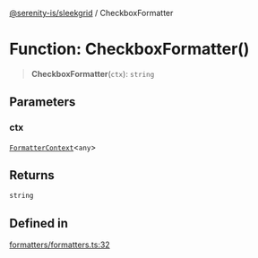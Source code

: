 [@serenity-is/sleekgrid](../README.md) / CheckboxFormatter

# Function: CheckboxFormatter()

> **CheckboxFormatter**(`ctx`): `string`

## Parameters

### ctx

[`FormatterContext`](../interfaces/FormatterContext.md)\<`any`\>

## Returns

`string`

## Defined in

[formatters/formatters.ts:32](https://github.com/serenity-is/sleekgrid/blob/master/src/formatters/formatters.ts#L32)
